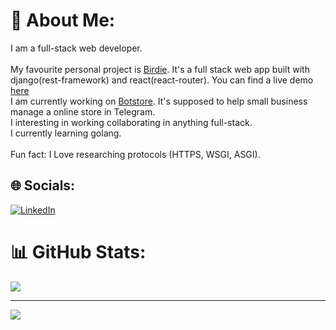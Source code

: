 # 💫 About Me:
I am a full-stack web developer.<br><br>My favourite personal project is [Birdie](https://github.com/ogayanfe/birdie). It's a full stack web app built with django(rest-framework) and react(react-router). You can find a live demo [here](https://birdie.netlify.app) <br>I am currently working on [Botstore](https://github.com/ogayanfe/botstore). It's supposed to help small business manage a online store in Telegram. <br>I interesting in working collaborating in anything full-stack. <br>I currently learning golang. <br><br>Fun fact: I Love researching protocols (HTTPS, WSGI, ASGI). 


## 🌐 Socials:
[![LinkedIn](https://img.shields.io/badge/LinkedIn-%230077B5.svg?logo=linkedin&logoColor=white)](https://linkedin.com/in/ogayanfe) 

# 📊 GitHub Stats:
![](https://github-readme-stats.vercel.app/api/top-langs/?username=ogayanfe&theme=dark&hide_border=false&include_all_commits=false&count_private=false&layout=compact)

---
[![](https://visitcount.itsvg.in/api?id=ogayanfe&icon=6&color=0)](https://visitcount.itsvg.in)

<!-- Proudly created with GPRM ( https://gprm.itsvg.in ) -->
